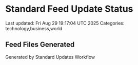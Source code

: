 # Standard Feed Update Status
Last updated: Fri Aug 29 19:17:04 UTC 2025
Categories: technology,business,world

## Feed Files Generated

Generated by Standard Updates Workflow
